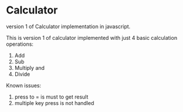 # Calculator
version 1 of Calculator implementation in javascript.

This is version 1 of calculator implemented with just 4 basic calculation operations:
1. Add
2. Sub
3. Multiply and
4. Divide

Known issues:

1. press to = is must to get result
2. multiple key press is  not handled
